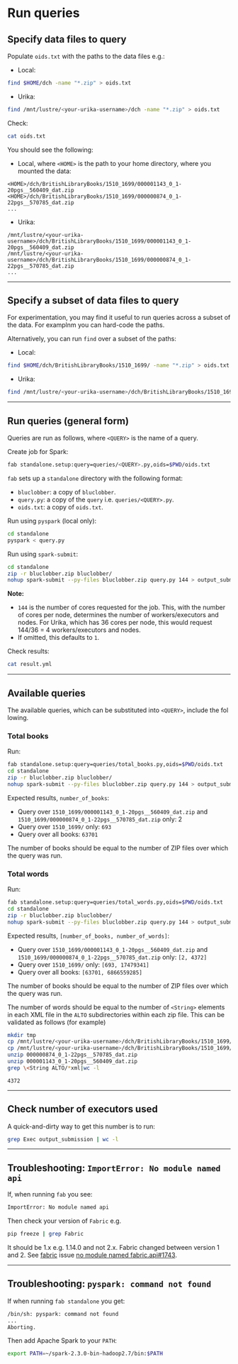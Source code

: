 # Run queries

## Specify data files to query

Populate `oids.txt` with the paths to the data files e.g.:

* Local:

```bash
find $HOME/dch -name "*.zip" > oids.txt
```

* Urika:

```bash
find /mnt/lustre/<your-urika-username>/dch -name "*.zip" > oids.txt
```

Check:

```bash
cat oids.txt
```

You should see the following:

* Local, where `<HOME>` is the path to your home directory, where you mounted the data:

```
<HOME>/dch/BritishLibraryBooks/1510_1699/000001143_0_1-20pgs__560409_dat.zip
<HOME>/dch/BritishLibraryBooks/1510_1699/000000874_0_1-22pgs__570785_dat.zip
...
```

* Urika:

```
/mnt/lustre/<your-urika-username>/dch/BritishLibraryBooks/1510_1699/000001143_0_1-20pgs__560409_dat.zip
/mnt/lustre/<your-urika-username>/dch/BritishLibraryBooks/1510_1699/000000874_0_1-22pgs__570785_dat.zip
...
```

---

## Specify a subset of data files to query

For experimentation, you may find it useful to run queries across a subset of the data. For examplnm you can hard-code the paths.

Alternatively, you can run `find` over a subset of the paths:

* Local:

```bash
find $HOME/dch/BritishLibraryBooks/1510_1699/ -name "*.zip" > oids.txt
```

* Urika:

```bash
find /mnt/lustre/<your-urika-username>/dch/BritishLibraryBooks/1510_1699/ -name "*.zip" > oids.txt
```

---

## Run queries (general form)

Queries are run as follows, where `<QUERY>` is the name of a query.

Create job for Spark:

```bash
fab standalone.setup:query=queries/<QUERY>.py,oids=$PWD/oids.txt
```

`fab` sets up a `standalone` directory with the following format:

* `bluclobber`: a copy of `bluclobber`.
* `query.py`: a copy of the `query` i.e. `queries/<QUERY>.py`.
* `oids.txt`: a copy of `oids.txt`.

Run using `pyspark` (local only):

```bash
cd standalone
pyspark < query.py
```

Run using `spark-submit`:

```bash
cd standalone
zip -r bluclobber.zip bluclobber/
nohup spark-submit --py-files bluclobber.zip query.py 144 > output_submission &
```

**Note:**

* `144` is the number of cores requested for the job. This, with the number of cores per node, determines the number of workers/executors and nodes. For Urika, which has 36 cores per node, this would request 144/36 = 4 workers/executors and nodes.
* If omitted, this defaults to `1`.

Check results:

```bash
cat result.yml 
```

---

## Available queries

The available queries, which can be substituted into `<QUERY>`, include the fol
lowing.

### Total books

Run:

```bash
fab standalone.setup:query=queries/total_books.py,oids=$PWD/oids.txt
cd standalone
zip -r bluclobber.zip bluclobber/
nohup spark-submit --py-files bluclobber.zip query.py 144 > output_submission &
```

Expected results, `number_of_books`:

* Query over `1510_1699/000001143_0_1-20pgs__560409_dat.zip` and `1510_1699/000000874_0_1-22pgs__570785_dat.zip` only: 2
* Query over `1510_1699/` only: `693`
* Query over all books: `63701`

The number of books should be equal to the number of ZIP files over which the query was run.

### Total words

Run:

```bash
fab standalone.setup:query=queries/total_words.py,oids=$PWD/oids.txt
cd standalone
zip -r bluclobber.zip bluclobber/
nohup spark-submit --py-files bluclobber.zip query.py 144 > output_submission &
```

Expected results, `[number_of_books, number_of_words]`:

* Query over `1510_1699/000001143_0_1-20pgs__560409_dat.zip` and `1510_1699/000000874_0_1-22pgs__570785_dat.zip` only: `[2, 4372]`
* Query over `1510_1699/` only: `[693, 17479341]`
* Query over all books: `[63701, 6866559285]`

The number of books should be equal to the number of ZIP files over which the query was run.

The number of words should be equal to the number of `<String>` elements in each XML file in the `ALTO` subdirectories within each zip file. This can be validated as follows (for example)

```bash
mkdir tmp
cp /mnt/lustre/<your-urika-username>/dch/BritishLibraryBooks/1510_1699/000001143_0_1-20pgs__560409_dat.zip .
cp /mnt/lustre/<your-urika-username>/dch/BritishLibraryBooks/1510_1699/000000874_0_1-22pgs__570785_dat.zip .
unzip 000000874_0_1-22pgs__570785_dat.zip
unzip 000001143_0_1-20pgs__560409_dat.zip
grep \<String ALTO/*xml|wc -l
```
```
4372
```

---

## Check number of executors used

A quick-and-dirty way to get this number is to run:

```bash
grep Exec output_submission | wc -l
```

---

## Troubleshooting: `ImportError: No module named api`

If, when running `fab` you see:

```bash
ImportError: No module named api
```

Then check your version of `Fabric` e.g.

```bash
pip freeze | grep Fabric
```

It should be 1.x e.g. 1.14.0 and not 2.x. Fabric changed between version 1 and 2. See [fabric](https://github.com/fabric/fabric/issues/1743) issue [no module named fabric.api#1743](https://github.com/fabric/fabric/issues/1743).

---

## Troubleshooting: `pyspark: command not found`

If when running `fab standalone` you get:

```bash
/bin/sh: pyspark: command not found
...
Aborting.
```

Then add Apache Spark to your `PATH`:

```bash
export PATH=~/spark-2.3.0-bin-hadoop2.7/bin:$PATH
```
